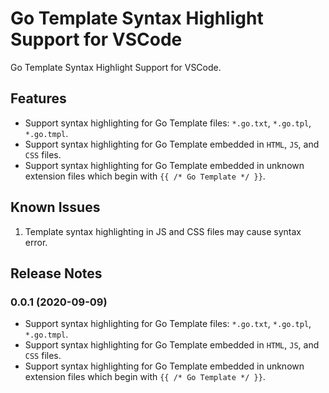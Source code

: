 # Go Template Syntax Highlight Support for VSCode

Go Template Syntax Highlight Support for VSCode.

## Features

- Support syntax highlighting for Go Template files: `*.go.txt`, `*.go.tpl`, `*.go.tmpl`.
- Support syntax highlighting for Go Template embedded in `HTML`, `JS`, and `CSS` files.
- Support syntax highlighting for Go Template embedded in unknown extension files which begin with `{{ /* Go Template */ }}`.

## Known Issues

1. Template syntax highlighting in JS and CSS files may cause syntax error.

## Release Notes

### 0.0.1 (2020-09-09)

- Support syntax highlighting for Go Template files: `*.go.txt`, `*.go.tpl`, `*.go.tmpl`.
- Support syntax highlighting for Go Template embedded in `HTML`, `JS`, and `CSS` files.
- Support syntax highlighting for Go Template embedded in unknown extension files which begin with `{{ /* Go Template */ }}`.
